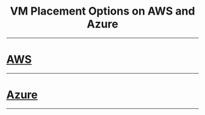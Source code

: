 <h1 align="center">VM Placement Options on AWS and Azure</h1>

---

# [AWS](vm-placement-aws.sh)

---

# [Azure](vm-placement-azure.ps1)

---
